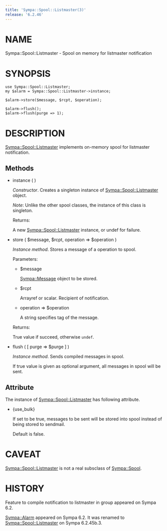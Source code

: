 ```yaml
---
title: 'Sympa::Spool::Listmaster(3)'
release: '6.2.46'
---
```


# NAME

Sympa::Spool::Listmaster - Spool on memory for listmaster notification

# SYNOPSIS

    use Sympa::Spool::Listmaster;
    my $alarm = Sympa::Spool::Listmaster->instance;

    $alarm->store($message, $rcpt, $operation);

    $alarm->flush();
    $alarm->flush(purge => 1);

# DESCRIPTION

[Sympa::Spool::Listmaster](./Sympa-Spool-Listmaster.3.md) implements on-memory spool for
listmaster notification.

## Methods

- instance ( )

    _Constructor_.
    Creates a singleton instance of [Sympa::Spool::Listmaster](./Sympa-Spool-Listmaster.3.md) object.

    _Note_:
    Unlike the other spool classes, the instance of this class is singleton.

    Returns:

    A new [Sympa::Spool::Listmaster](./Sympa-Spool-Listmaster.3.md) instance, or undef for failure.

- store ( $message, $rcpt, operation => $operation )

    _Instance method_.
    Stores a message of a operation to spool.

    Parameters:

    - $message

        [Sympa::Message](./Sympa-Message.3.md) object to be stored.

    - $rcpt

        Arrayref or scalar.  Recipient of notification.

    - operation => $operation

        A string specifies tag of the message.

    Returns:

    True value if succeed, otherwise `undef`.

- flush ( \[ purge => $purge \] )

    _Instance method_.
    Sends compiled messages in spool.

    If true value is given as optional argument, all messages in spool will be
    sent.

## Attribute

The instance of [Sympa::Spool::Listmaster](./Sympa-Spool-Listmaster.3.md) has following attribute.

- {use\_bulk}

    If set to be true, messages to be sent will be stored into spool
    instead of being stored to sendmail.

    Default is false.

# CAVEAT

[Sympa::Spool::Listmaster](./Sympa-Spool-Listmaster.3.md) is not a real subsclass of [Sympa::Spool](./Sympa-Spool.3.md).

# HISTORY

Feature to compile notification to listmaster in group appeared on Sympa 6.2.

[Sympa::Alarm](./Sympa-Alarm.3.md) appeared on Sympa 6.2.
It was renamed to [Sympa::Spool::Listmaster](./Sympa-Spool-Listmaster.3.md) on Sympa 6.2.45b.3.
